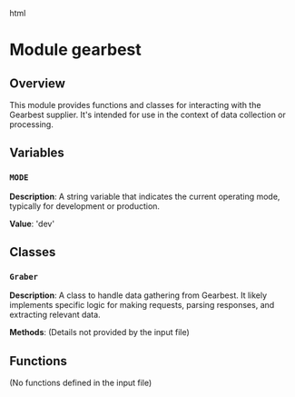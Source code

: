 html
<h1>Module gearbest</h1>

<h2>Overview</h2>
<p>This module provides functions and classes for interacting with the Gearbest supplier.  It's intended for use in the context of data collection or processing.</p>

<h2>Variables</h2>

<h3><code>MODE</code></h3>

<p><strong>Description</strong>: A string variable that indicates the current operating mode, typically for development or production.</p>

<p><strong>Value</strong>: 'dev'</p>


<h2>Classes</h2>

<h3><code>Graber</code></h3>

<p><strong>Description</strong>: A class to handle data gathering from Gearbest.  It likely implements specific logic for making requests, parsing responses, and extracting relevant data.</p>


<p><strong>Methods</strong>: (Details not provided by the input file)</p>

<ul>
</ul>

<h2>Functions</h2>


<p> (No functions defined in the input file)</p>

<ul>
</ul>